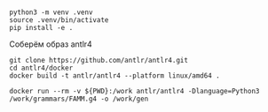 #

```shell
python3 -m venv .venv
source .venv/bin/activate
pip install -e .
```


Соберём образ antlr4
```shell
git clone https://github.com/antlr/antlr4.git
cd antlr4/docker
docker build -t antlr/antlr4 --platform linux/amd64 .
```



```shell
docker run --rm -v ${PWD}:/work antlr/antlr4 -Dlanguage=Python3 /work/grammars/FAMM.g4 -o /work/gen
```